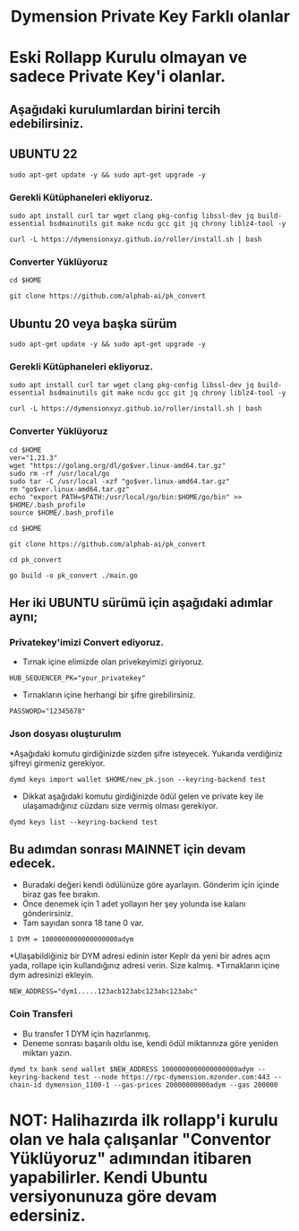 <h1 align="center"> Dymension Private Key Farklı olanlar
  


# Eski Rollapp Kurulu olmayan ve sadece Private Key'i olanlar.

## Aşağıdaki kurulumlardan birini tercih edebilirsiniz.

## UBUNTU 22
```
sudo apt-get update -y && sudo apt-get upgrade -y
```
### Gerekli Kütüphaneleri ekliyoruz.

```
sudo apt install curl tar wget clang pkg-config libssl-dev jq build-essential bsdmainutils git make ncdu gcc git jq chrony liblz4-tool -y
```

```
curl -L https://dymensionxyz.github.io/roller/install.sh | bash
```
### Converter Yüklüyoruz

```
cd $HOME
```
```
git clone https://github.com/alphab-ai/pk_convert
```

## Ubuntu 20 veya başka sürüm

```
sudo apt-get update -y && sudo apt-get upgrade -y
```
### Gerekli Kütüphaneleri ekliyoruz.

```
sudo apt install curl tar wget clang pkg-config libssl-dev jq build-essential bsdmainutils git make ncdu gcc git jq chrony liblz4-tool -y
```

```
curl -L https://dymensionxyz.github.io/roller/install.sh | bash
```
### Converter Yüklüyoruz

```
cd $HOME
ver="1.21.3"
wget "https://golang.org/dl/go$ver.linux-amd64.tar.gz"
sudo rm -rf /usr/local/go
sudo tar -C /usr/local -xzf "go$ver.linux-amd64.tar.gz"
rm "go$ver.linux-amd64.tar.gz"
echo "export PATH=$PATH:/usr/local/go/bin:$HOME/go/bin" >> $HOME/.bash_profile
source $HOME/.bash_profile
```
```
cd $HOME
```
```
git clone https://github.com/alphab-ai/pk_convert
```
```
cd pk_convert
```
```
go build -o pk_convert ./main.go
```

## Her iki UBUNTU sürümü için aşağıdaki adımlar aynı;

### Privatekey'imizi Convert ediyoruz.
* Tırnak içine elimizde olan privekeyimizi giriyoruz.

```
HUB_SEQUENCER_PK="your_privatekey"
```

* Tırnakların içine herhangi bir şifre girebilirsiniz.
```
PASSWORD="12345678" 
```
### Json dosyası oluşturulım

*Aşağıdaki komutu girdiğinizde sizden şifre isteyecek. Yukarıda verdiğiniz şifreyi girmeniz gerekiyor.

```
dymd keys import wallet $HOME/new_pk.json --keyring-backend test
```
* Dikkat aşağıdaki komutu girdiğinizde ödül gelen ve private key ile ulaşamadığınız cüzdanı size vermiş olması gerekiyor.
```
dymd keys list --keyring-backend test
```

## Bu adımdan sonrası MAINNET için devam edecek.

* Buradaki değeri kendi ödülünüze göre ayarlayın. Gönderim için içinde biraz gas fee bırakın.
* Önce denemek için 1 adet yollayın her şey yolunda ise kalanı gönderirsiniz.
* Tam sayıdan sonra 18 tane 0 var.
```
1 DYM = 1000000000000000000adym
```
*Ulaşabildiğiniz bir DYM adresi edinin ister Keplr da yeni bir adres açın yada, rollape için kullandığınız adresi verin. Size kalmış.
*Tırnakların içine dym adresinizi ekleyin.
```
NEW_ADDRESS="dym1.....123acb123abc123abc123abc"
```
### Coin Transferi

* Bu transfer 1 DYM için hazırlanmış.
* Deneme sonrası başarılı oldu ise, kendi ödül miktarınıza göre yeniden miktarı yazın.
```
dymd tx bank send wallet $NEW_ADDRESS 1000000000000000000adym --keyring-backend test --node https://rpc-dymension.mzonder.com:443 --chain-id dymension_1100-1 --gas-prices 20000000000adym --gas 200000
```


# NOT: Halihazırda ilk rollapp'i kurulu olan ve hala çalışanlar "Conventor Yüklüyoruz" adımından itibaren yapabilirler. Kendi Ubuntu versiyonunuza göre devam edersiniz. 
